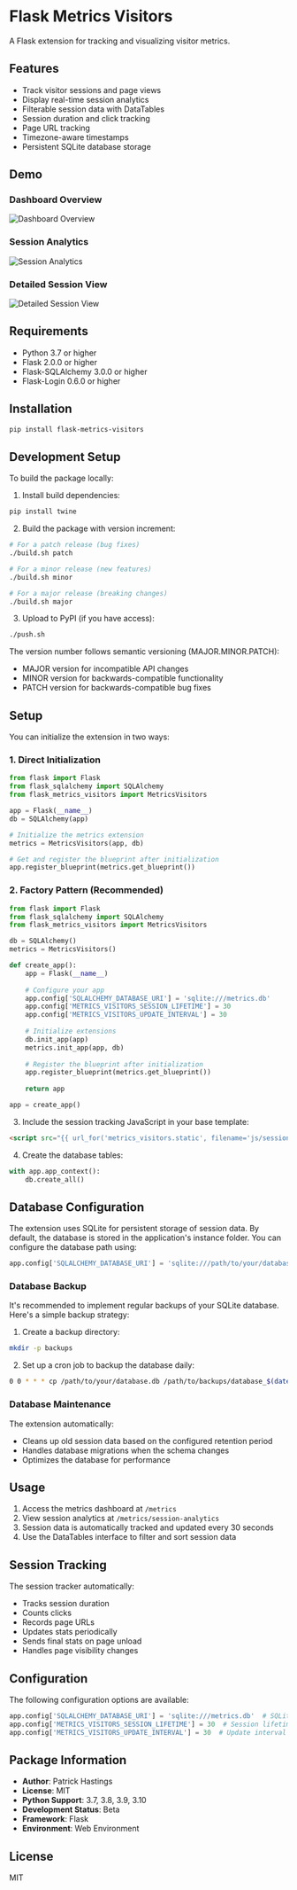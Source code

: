 # Flask Metrics Visitors

A Flask extension for tracking and visualizing visitor metrics.

## Features

- Track visitor sessions and page views
- Display real-time session analytics
- Filterable session data with DataTables
- Session duration and click tracking
- Page URL tracking
- Timezone-aware timestamps
- Persistent SQLite database storage

## Demo

### Dashboard Overview
![Dashboard Overview](screenshots/dash1.png)

### Session Analytics
![Session Analytics](screenshots/dash2.png)

### Detailed Session View
![Detailed Session View](screenshots/dash3.png)

## Requirements

- Python 3.7 or higher
- Flask 2.0.0 or higher
- Flask-SQLAlchemy 3.0.0 or higher
- Flask-Login 0.6.0 or higher

## Installation

```bash
pip install flask-metrics-visitors
```

## Development Setup

To build the package locally:

1. Install build dependencies:
```bash
pip install twine
```

2. Build the package with version increment:
```bash
# For a patch release (bug fixes)
./build.sh patch

# For a minor release (new features)
./build.sh minor

# For a major release (breaking changes)
./build.sh major
```

3. Upload to PyPI (if you have access):
```bash
./push.sh
```

The version number follows semantic versioning (MAJOR.MINOR.PATCH):
- MAJOR version for incompatible API changes
- MINOR version for backwards-compatible functionality
- PATCH version for backwards-compatible bug fixes

## Setup

You can initialize the extension in two ways:

### 1. Direct Initialization

```python
from flask import Flask
from flask_sqlalchemy import SQLAlchemy
from flask_metrics_visitors import MetricsVisitors

app = Flask(__name__)
db = SQLAlchemy(app)

# Initialize the metrics extension
metrics = MetricsVisitors(app, db)

# Get and register the blueprint after initialization
app.register_blueprint(metrics.get_blueprint())
```

### 2. Factory Pattern (Recommended)

```python
from flask import Flask
from flask_sqlalchemy import SQLAlchemy
from flask_metrics_visitors import MetricsVisitors

db = SQLAlchemy()
metrics = MetricsVisitors()

def create_app():
    app = Flask(__name__)
    
    # Configure your app
    app.config['SQLALCHEMY_DATABASE_URI'] = 'sqlite:///metrics.db'
    app.config['METRICS_VISITORS_SESSION_LIFETIME'] = 30
    app.config['METRICS_VISITORS_UPDATE_INTERVAL'] = 30
    
    # Initialize extensions
    db.init_app(app)
    metrics.init_app(app, db)
    
    # Register the blueprint after initialization
    app.register_blueprint(metrics.get_blueprint())
    
    return app

app = create_app()
```

3. Include the session tracking JavaScript in your base template:

```html
<script src="{{ url_for('metrics_visitors.static', filename='js/session-tracker.js') }}"></script>
```

4. Create the database tables:

```python
with app.app_context():
    db.create_all()
```

## Database Configuration

The extension uses SQLite for persistent storage of session data. By default, the database is stored in the application's instance folder. You can configure the database path using:

```python
app.config['SQLALCHEMY_DATABASE_URI'] = 'sqlite:///path/to/your/database.db'
```

### Database Backup

It's recommended to implement regular backups of your SQLite database. Here's a simple backup strategy:

1. Create a backup directory:
```bash
mkdir -p backups
```

2. Set up a cron job to backup the database daily:
```bash
0 0 * * * cp /path/to/your/database.db /path/to/backups/database_$(date +\%Y\%m\%d).db
```

### Database Maintenance

The extension automatically:
- Cleans up old session data based on the configured retention period
- Handles database migrations when the schema changes
- Optimizes the database for performance

## Usage

1. Access the metrics dashboard at `/metrics`
2. View session analytics at `/metrics/session-analytics`
3. Session data is automatically tracked and updated every 30 seconds
4. Use the DataTables interface to filter and sort session data

## Session Tracking

The session tracker automatically:
- Tracks session duration
- Counts clicks
- Records page URLs
- Updates stats periodically
- Sends final stats on page unload
- Handles page visibility changes

## Configuration

The following configuration options are available:

```python
app.config['SQLALCHEMY_DATABASE_URI'] = 'sqlite:///metrics.db'  # SQLite database path
app.config['METRICS_VISITORS_SESSION_LIFETIME'] = 30  # Session lifetime in days
app.config['METRICS_VISITORS_UPDATE_INTERVAL'] = 30  # Update interval in seconds
```

## Package Information

- **Author**: Patrick Hastings
- **License**: MIT
- **Python Support**: 3.7, 3.8, 3.9, 3.10
- **Development Status**: Beta
- **Framework**: Flask
- **Environment**: Web Environment

## License

MIT